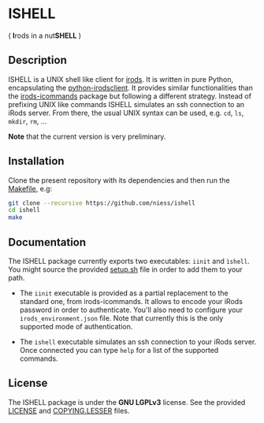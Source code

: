# ISHELL
( **I**rods in a nut**SHELL** )

## Description

ISHELL is a UNIX shell like client for [irods](https://github.com/irods/irods).
It is written in pure Python, encapsulating the
[python-irodsclient](https://github.com/irods/python-irodsclient). It provides
similar functionalities than the
[irods-icommands](https://github.com/irods/irods_client_icommands) package
but following a different strategy. Instead of prefixing UNIX like commands
ISHELL simulates an ssh connection to an iRods server. From there, the usual
UNIX syntax can be used, e.g. `cd`, `ls`, `mkdir`, `rm`, ...

**Note** that the current version is very preliminary.


## Installation

Clone the present repository with its dependencies and then run the
[Makefile](Makefile), e.g:

```bash
git clone --recursive https://github.com/niess/ishell
cd ishell
make
```


## Documentation

The ISHELL package currently exports two executables: `iinit` and `ìshell`.
You might source the provided [setup.sh](setup.sh) file in order to add them
to your path.

* The `iinit` executable is provided as a partial replacement to the standard
  one, from irods-icommands. It allows to encode your iRods password in order
  to authenticate. You'll also need to configure your `irods_environment.json`
  file. Note that currently this is the only supported mode of authentication.

* The `ishell` executable simulates an ssh connection to your iRods server.
  Once connected you can type `help` for a list of the supported commands.


## License

The ISHELL package is under the **GNU LGPLv3** license. See the provided
[LICENSE](LICENSE) and [COPYING.LESSER](COPYING.LESSER) files.
